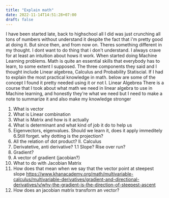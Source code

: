 ```yaml
---
title: "Explain math"
date: 2022-11-14T14:51:28+07:00
draft: false
---
```

I have been started late, back to highschool all I did was just crunching all tons of numbers without understand it despite the fact that i'm pretty good at doing it. But since then, and from now on. Theres something different in my thought. I dont want to do thing that i don't understand. I always crave for at least an intuition about hows it work. When started doing Machine Learning problems. Math is quite an essential skills that everybody has to learn, to some extent I supposed. The three components they said and I thought include Linear algebrea, Calculus and Probability Statiscial. If I had to explain the most practical knowledge in math. below are some of the concept I found it pretty needed using it or not 
I. Linear Algebrea 
There is a course that I took about what math we need in linear algebra to use in Machine learning, and honestly they're what we need but I need to make a note to summarize it and also make my knowledge stronger 
1. What is vector 
2. What is Linear combination 
3. What is Matrix and how is it actually 
4. What is determinant and what kind of job it do to help us 
5. Eigenvectors, eigenvalues. Should we learn it, does it apply immeditely 
6.Still forget. why dotting is the projection? 
7. All the relation of dot product? 
II. Calculus 
1. Derivatetive, anti derivative? 
1.1 Slope? Rise over run? 
2. Gradient? 
3. A vector of gradient (jacobian?) 
4. What to do with Jacobian Matrix 
5. How does that mean when we say that the vector point at steepest slope 
https://www.khanacademy.org/math/multivariable-calculus/multivariable-derivatives/gradient-and-directional-derivatives/v/why-the-gradient-is-the-direction-of-steepest-ascent 
6. How does an jacobian matrix transform an vector?